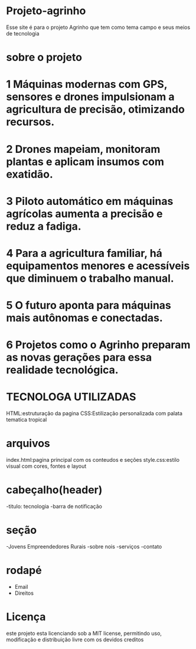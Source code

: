 # Projeto-agrinho
Esse site é para o projeto Agrinho que tem como tema campo e seus meios de tecnologia
# sobre o projeto
# 1 Máquinas modernas com GPS, sensores e drones impulsionam a agricultura de precisão, otimizando recursos.
# 2 Drones mapeiam, monitoram plantas e aplicam insumos com exatidão.
# 3 Piloto automático em máquinas agrícolas aumenta a precisão e reduz a fadiga.
# 4 Para a agricultura familiar, há equipamentos menores e acessíveis que diminuem o trabalho manual.
# 5 O futuro aponta para máquinas mais autônomas e conectadas.
# 6 Projetos como o Agrinho preparam as novas gerações para essa realidade tecnológica.

# TECNOLOGA UTILIZADAS
HTML:estruturação da pagina
CSS:Estilização personalizada com palata tematica tropical

# arquivos
index.html:pagina principal com os conteudos e seções 
style.css:estilo visual com cores, fontes e layout

# cabeçalho(header)
-titulo: tecnologia
-barra de notificação

# seção
-Jovens Empreendedores Rurais
-sobre nois 
-serviços 
-contato

# rodapé
- Email
- Direitos

# Licença 
este projeto esta licenciando sob a MIT license, permitindo uso, modificação e distribuição livre com os devidos creditos
